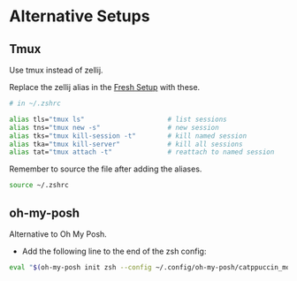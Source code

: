 # Alternative Setups

## Tmux

Use tmux instead of zellij.

Replace the zellij alias in the [Fresh Setup](./macos-fresh-setup.md) with these.

```bash
# in ~/.zshrc

alias tls="tmux ls"                     # list sessions
alias tns="tmux new -s"                 # new session
alias tks="tmux kill-session -t"        # kill named session
alias tka="tmux kill-server"            # kill all sessions
alias tat="tmux attach -t"              # reattach to named session
```

Remember to source the file after adding the aliases.

```bash
source ~/.zshrc
```


## oh-my-posh

Alternative to Oh My Posh.

- Add the following line to the end of the zsh config:

```bash
eval "$(oh-my-posh init zsh --config ~/.config/oh-my-posh/catppuccin_mocka.json)"
```
